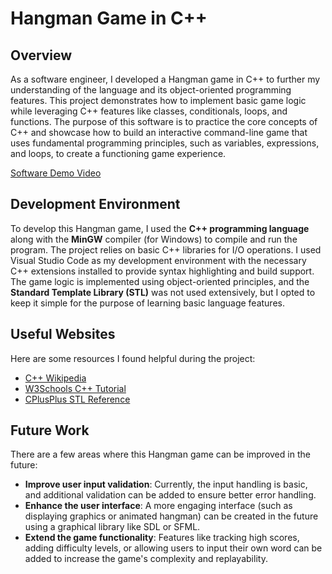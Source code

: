 # Hangman Game in C++

## Overview

As a software engineer, I developed a Hangman game in C++ to further my understanding of the language and its object-oriented programming features. This project demonstrates how to implement basic game logic while leveraging C++ features like classes, conditionals, loops, and functions. The purpose of this software is to practice the core concepts of C++ and showcase how to build an interactive command-line game that uses fundamental programming principles, such as variables, expressions, and loops, to create a functioning game experience.

[Software Demo Video](http://youtube.link.goes.here)

## Development Environment

To develop this Hangman game, I used the **C++ programming language** along with the **MinGW** compiler (for Windows) to compile and run the program. The project relies on basic C++ libraries for I/O operations. I used Visual Studio Code as my development environment with the necessary C++ extensions installed to provide syntax highlighting and build support. The game logic is implemented using object-oriented principles, and the **Standard Template Library (STL)** was not used extensively, but I opted to keep it simple for the purpose of learning basic language features.

## Useful Websites

Here are some resources I found helpful during the project:

- [C++ Wikipedia](https://en.wikipedia.org/wiki/C%2B%2B)
- [W3Schools C++ Tutorial](https://www.w3schools.com/cpp/)
- [CPlusPlus STL Reference](http://www.cplusplus.com/reference/)

## Future Work

There are a few areas where this Hangman game can be improved in the future:

- **Improve user input validation**: Currently, the input handling is basic, and additional validation can be added to ensure better error handling.
- **Enhance the user interface**: A more engaging interface (such as displaying graphics or animated hangman) can be created in the future using a graphical library like SDL or SFML.
- **Extend the game functionality**: Features like tracking high scores, adding difficulty levels, or allowing users to input their own word can be added to increase the game's complexity and replayability.